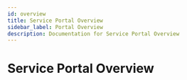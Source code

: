 ```yaml
---
id: overview
title: Service Portal Overview
sidebar_label: Portal Overview
description: Documentation for Service Portal Overview
---
```


# Service Portal Overview
